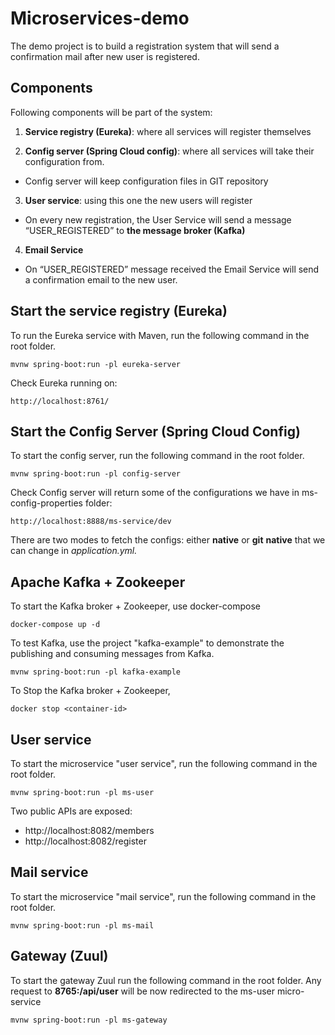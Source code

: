 
# Microservices-demo

The demo project is to build a registration system that will send a confirmation mail after new user is registered.


## Components
Following components will be part of the system:

 1. **Service registry (Eureka)**: where all services will register themselves
 
 2. **Config server (Spring Cloud config)**: where all services will take their configuration from. 
 -  Config server will keep configuration files in GIT repository
 
 3. **User service**: using this one the new users will register
 - On  every new registration, the User Service will send a message “USER_REGISTERED” to **the message broker (Kafka)**
 
 4. **Email Service**
 - On “USER_REGISTERED” message received the Email Service will send a confirmation email to the new user.
  
## Start the service registry (Eureka)
To run the Eureka service with Maven, run the following command in the root folder.
```
mvnw spring-boot:run -pl eureka-server
```
Check Eureka running on:
```
http://localhost:8761/
```

## Start the Config Server (Spring Cloud Config)
To start the config server, run the following command in the root folder.
```
mvnw spring-boot:run -pl config-server
```
Check Config server will return some of the configurations we have in ms-config-properties folder:
```
http://localhost:8888/ms-service/dev
```
There are two modes to fetch the configs: either **native** or **git**
**native** that we can change in *application.yml.*

## Apache Kafka + Zookeeper
To start the Kafka broker + Zookeeper, use docker-compose
```
docker-compose up -d
```
To test Kafka, use the project "kafka-example" to demonstrate the publishing and consuming messages from Kafka.
```
mvnw spring-boot:run -pl kafka-example
```
To Stop the Kafka broker + Zookeeper,
```
docker stop <container-id>
```

## User service

To start the microservice "user service", run the following command in the root folder.
```
mvnw spring-boot:run -pl ms-user
```
Two public APIs are exposed:

 - http://localhost:8082/members
 - http://localhost:8082/register

## Mail service

To start the microservice "mail service", run the following command in the root folder.
```
mvnw spring-boot:run -pl ms-mail
```

## Gateway (Zuul)
To start the gateway Zuul run the following command in the root folder. Any request to **8765:/api/user** will be now redirected to the ms-user micro-service
```
mvnw spring-boot:run -pl ms-gateway
```
<!--stackedit_data:
eyJoaXN0b3J5IjpbMjEyMDQ0NDExNSw5MjUzNTg1MzAsOTkwMz
A5ODI1LC00NDYyMTQ5NTMsLTE4OTU5ODE1MDEsLTE4MzkwMzY3
MDQsNTU5NzYyNTA2LDIxNDM5NjE4OTksMTgzMzM0NzUzOV19
-->
